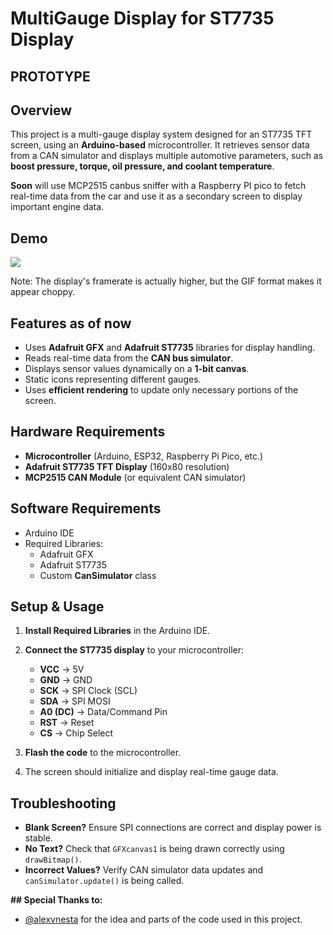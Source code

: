 # MultiGauge Display for ST7735 Display
## **PROTOTYPE**

## Overview
This project is a multi-gauge display system designed for an ST7735 TFT screen, using an **Arduino-based** microcontroller. It retrieves sensor data from a CAN simulator and displays multiple automotive parameters, such as **boost pressure, torque, oil pressure, and coolant temperature**.

**Soon** will use MCP2515 canbus sniffer with a Raspberry PI pico to fetch real-time data from the car and use it as a secondary screen to display important engine data. 

## Demo
![](https://github.com/GeorgeN4E/BMW_Custom_Cluster-display/blob/main/media/demo.gif)

Note: The display's framerate is actually higher, but the GIF format makes it appear choppy.

## Features as of **now**
- Uses **Adafruit GFX** and **Adafruit ST7735** libraries for display handling.
- Reads real-time data from the **CAN bus simulator**.
- Displays sensor values dynamically on a **1-bit canvas**.
- Static icons representing different gauges.
- Uses **efficient rendering** to update only necessary portions of the screen.

## Hardware Requirements
- **Microcontroller** (Arduino, ESP32, Raspberry Pi Pico, etc.)
- **Adafruit ST7735 TFT Display** (160x80 resolution)
- **MCP2515 CAN Module** (or equivalent CAN simulator)

## Software Requirements
- Arduino IDE
- Required Libraries:
  - Adafruit GFX
  - Adafruit ST7735
  - Custom **CanSimulator** class

## Setup & Usage
1) **Install Required Libraries** in the Arduino IDE.

2) **Connect the ST7735 display** to your microcontroller:
   - **VCC** → 5V
   - **GND** → GND
   - **SCK** → SPI Clock (SCL)
   - **SDA** → SPI MOSI
   - **A0 (DC)** → Data/Command Pin
   - **RST** → Reset
   - **CS** → Chip Select
   
3) **Flash the code** to the microcontroller.

4) The screen should initialize and display real-time gauge data.

## Troubleshooting
- **Blank Screen?** Ensure SPI connections are correct and display power is stable.
- **No Text?** Check that `GFXcanvas1` is being drawn correctly using `drawBitmap()`.
- **Incorrect Values?** Verify CAN simulator data updates and `canSimulator.update()` is being called.

**## Special Thanks to:**  
- [@alexvnesta](https://github.com/alexvnesta) for the idea and parts of the code used in this project.  
